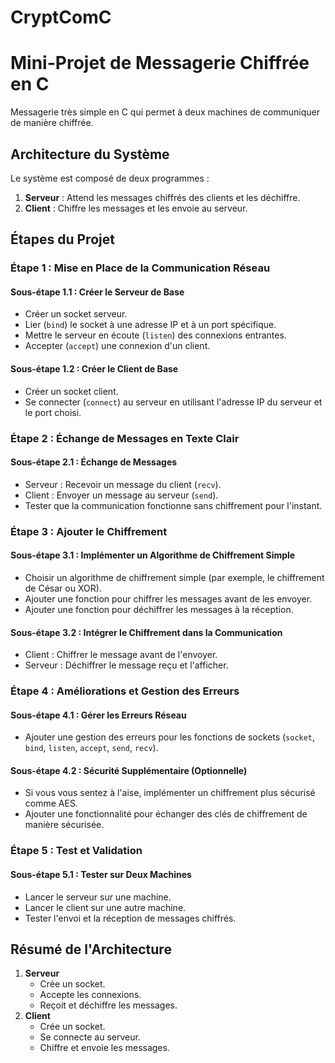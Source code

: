 # CryptComC

# Mini-Projet de Messagerie Chiffrée en C

Messagerie très simple en C qui permet à deux machines de communiquer de manière chiffrée.

## Architecture du Système
Le système est composé de deux programmes :
1. **Serveur** : Attend les messages chiffrés des clients et les déchiffre.
2. **Client** : Chiffre les messages et les envoie au serveur.

## Étapes du Projet

### Étape 1 : Mise en Place de la Communication Réseau
#### Sous-étape 1.1 : Créer le Serveur de Base
- Créer un socket serveur.
- Lier (`bind`) le socket à une adresse IP et à un port spécifique.
- Mettre le serveur en écoute (`listen`) des connexions entrantes.
- Accepter (`accept`) une connexion d'un client.

#### Sous-étape 1.2 : Créer le Client de Base
- Créer un socket client.
- Se connecter (`connect`) au serveur en utilisant l'adresse IP du serveur et le port choisi.

### Étape 2 : Échange de Messages en Texte Clair
#### Sous-étape 2.1 : Échange de Messages
- Serveur : Recevoir un message du client (`recv`).
- Client : Envoyer un message au serveur (`send`).
- Tester que la communication fonctionne sans chiffrement pour l'instant.

### Étape 3 : Ajouter le Chiffrement
#### Sous-étape 3.1 : Implémenter un Algorithme de Chiffrement Simple
- Choisir un algorithme de chiffrement simple (par exemple, le chiffrement de César ou XOR).
- Ajouter une fonction pour chiffrer les messages avant de les envoyer.
- Ajouter une fonction pour déchiffrer les messages à la réception.

#### Sous-étape 3.2 : Intégrer le Chiffrement dans la Communication
- Client : Chiffrer le message avant de l'envoyer.
- Serveur : Déchiffrer le message reçu et l'afficher.

### Étape 4 : Améliorations et Gestion des Erreurs
#### Sous-étape 4.1 : Gérer les Erreurs Réseau
- Ajouter une gestion des erreurs pour les fonctions de sockets (`socket`, `bind`, `listen`, `accept`, `send`, `recv`).

#### Sous-étape 4.2 : Sécurité Supplémentaire (Optionnelle)
- Si vous vous sentez à l'aise, implémenter un chiffrement plus sécurisé comme AES.
- Ajouter une fonctionnalité pour échanger des clés de chiffrement de manière sécurisée.

### Étape 5 : Test et Validation
#### Sous-étape 5.1 : Tester sur Deux Machines
- Lancer le serveur sur une machine.
- Lancer le client sur une autre machine.
- Tester l'envoi et la réception de messages chiffrés.

## Résumé de l'Architecture
1. **Serveur**
   - Crée un socket.
   - Accepte les connexions.
   - Reçoit et déchiffre les messages.
2. **Client**
   - Crée un socket.
   - Se connecte au serveur.
   - Chiffre et envoie les messages.


